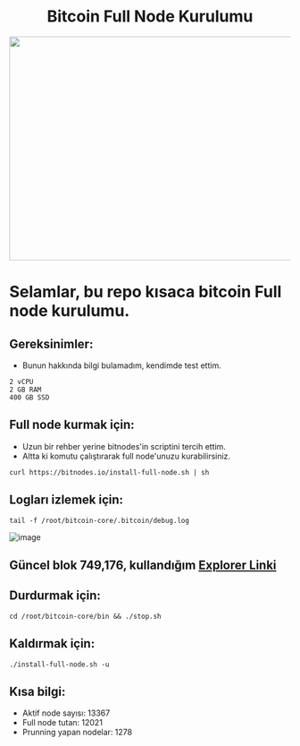 <h1 align="center">Bitcoin Full Node Kurulumu </h1>

<img src="https://media.giphy.com/media/vYMEkIhgfi7ooOFlkA/giphy.gif" width="800" height="400">

# Selamlar, bu repo kısaca bitcoin Full node kurulumu.

## Gereksinimler:

* Bunun hakkında bilgi bulamadım, kendimde test ettim.

```
2 vCPU
2 GB RAM
400 GB SSD
```
## Full node kurmak için:

* Uzun bir rehber yerine bitnodes'in scriptini tercih ettim.
* Altta ki komutu çalıştırarak full node'unuzu kurabilirsiniz.

```
curl https://bitnodes.io/install-full-node.sh | sh
```

## Logları izlemek için:
```
tail -f /root/bitcoin-core/.bitcoin/debug.log
```

![image](https://user-images.githubusercontent.com/101149671/184448757-fd5ef32e-212b-4d94-abdb-6967bd0a1627.png)

## Güncel blok 749,176, kullandığım [Explorer Linki](https://explorer.btc.com/btc/blocks)

## Durdurmak için:
```
cd /root/bitcoin-core/bin && ./stop.sh
```
## Kaldırmak için:
```
./install-full-node.sh -u
```

## Kısa bilgi:

* Aktif node sayısı: 13367
* Full node tutan: 12021
* Prunning yapan nodelar: 1278


